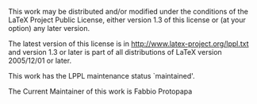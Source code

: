 This work may be distributed and/or modified under the conditions of the LaTeX Project Public License, either version 1.3 of this license or (at your option) any later version.

The latest version of this license is in http://www.latex-project.org/lppl.txt and version 1.3 or later is part of all distributions of LaTeX version 2005/12/01 or later.

This work has the LPPL maintenance status `maintained'.

The Current Maintainer of this work is Fabbio Protopapa